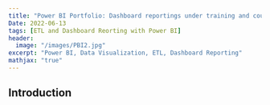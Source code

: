 ```yaml
---
title: "Power BI Portfolio: Dashboard reportings under training and courses"
Date: 2022-06-13
tags: [ETL and Dashboard Reorting with Power BI]
header:
  image: "/images/PBI2.jpg"
excerpt: "Power BI, Data Visualization, ETL, Dashboard Reporting"
mathjax: "true"
---
```


## Introduction
